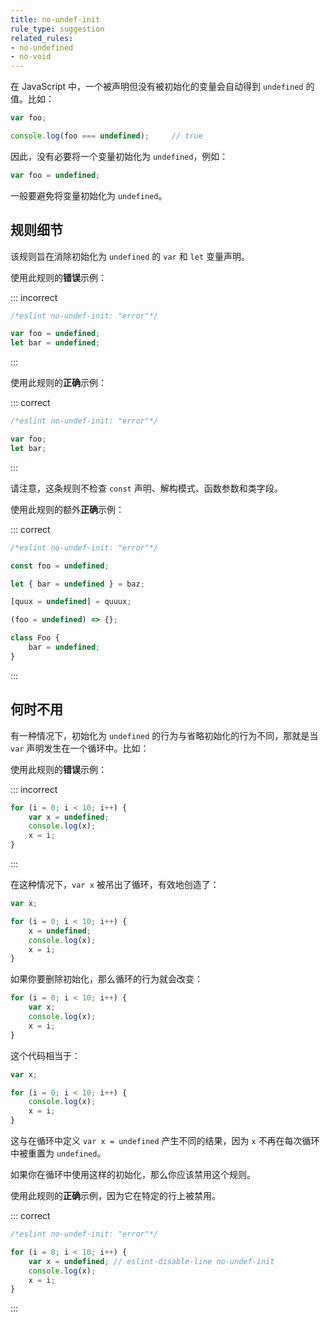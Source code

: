 ```yaml
---
title: no-undef-init
rule_type: suggestion
related_rules:
- no-undefined
- no-void
---
```


在 JavaScript 中，一个被声明但没有被初始化的变量会自动得到  `undefined` 的值。比如：

```js
var foo;

console.log(foo === undefined);     // true
```

因此，没有必要将一个变量初始化为 `undefined`，例如：

```js
var foo = undefined;
```

一般要避免将变量初始化为 `undefined`。

## 规则细节

该规则旨在消除初始化为 `undefined` 的 `var` 和 `let` 变量声明。

使用此规则的**错误**示例：

::: incorrect

```js
/*eslint no-undef-init: "error"*/

var foo = undefined;
let bar = undefined;
```

:::

使用此规则的**正确**示例：

::: correct

```js
/*eslint no-undef-init: "error"*/

var foo;
let bar;
```

:::

请注意，这条规则不检查 `const` 声明、解构模式、函数参数和类字段。

使用此规则的额外**正确**示例：

::: correct

```js
/*eslint no-undef-init: "error"*/

const foo = undefined;

let { bar = undefined } = baz;

[quux = undefined] = quuux;

(foo = undefined) => {};

class Foo {
    bar = undefined;
}
```

:::

## 何时不用

有一种情况下，初始化为 `undefined` 的行为与省略初始化的行为不同，那就是当 `var` 声明发生在一个循环中。比如：

使用此规则的**错误**示例：

::: incorrect

```js
for (i = 0; i < 10; i++) {
    var x = undefined;
    console.log(x);
    x = i;
}
```

:::

在这种情况下，`var x` 被吊出了循环，有效地创造了：

```js
var x;

for (i = 0; i < 10; i++) {
    x = undefined;
    console.log(x);
    x = i;
}
```

如果你要删除初始化，那么循环的行为就会改变：

```js
for (i = 0; i < 10; i++) {
    var x;
    console.log(x);
    x = i;
}
```

这个代码相当于：

```js
var x;

for (i = 0; i < 10; i++) {
    console.log(x);
    x = i;
}
```

这与在循环中定义 `var x = undefined` 产生不同的结果，因为 `x` 不再在每次循环中被重置为 `undefined`。

如果你在循环中使用这样的初始化，那么你应该禁用这个规则。

使用此规则的**正确**示例，因为它在特定的行上被禁用。

::: correct

```js
/*eslint no-undef-init: "error"*/

for (i = 0; i < 10; i++) {
    var x = undefined; // eslint-disable-line no-undef-init
    console.log(x);
    x = i;
}
```

:::
